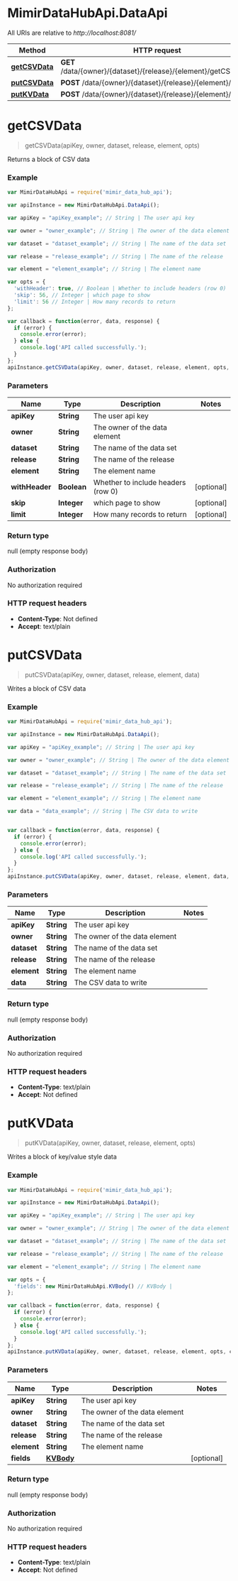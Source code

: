 # MimirDataHubApi.DataApi

All URIs are relative to *http://localhost:8081/*

Method | HTTP request | Description
------------- | ------------- | -------------
[**getCSVData**](DataApi.md#getCSVData) | **GET** /data/{owner}/{dataset}/{release}/{element}/getCSVBlock | 
[**putCSVData**](DataApi.md#putCSVData) | **POST** /data/{owner}/{dataset}/{release}/{element}/csv | 
[**putKVData**](DataApi.md#putKVData) | **POST** /data/{owner}/{dataset}/{release}/{element}/kv | 


<a name="getCSVData"></a>
# **getCSVData**
> getCSVData(apiKey, owner, dataset, release, element, opts)



Returns a block of CSV data

### Example
```javascript
var MimirDataHubApi = require('mimir_data_hub_api');

var apiInstance = new MimirDataHubApi.DataApi();

var apiKey = "apiKey_example"; // String | The user api key

var owner = "owner_example"; // String | The owner of the data element

var dataset = "dataset_example"; // String | The name of the data set

var release = "release_example"; // String | The name of the release

var element = "element_example"; // String | The element name

var opts = { 
  'withHeader': true, // Boolean | Whether to include headers (row 0)
  'skip': 56, // Integer | which page to show
  'limit': 56 // Integer | How many records to return
};

var callback = function(error, data, response) {
  if (error) {
    console.error(error);
  } else {
    console.log('API called successfully.');
  }
};
apiInstance.getCSVData(apiKey, owner, dataset, release, element, opts, callback);
```

### Parameters

Name | Type | Description  | Notes
------------- | ------------- | ------------- | -------------
 **apiKey** | **String**| The user api key | 
 **owner** | **String**| The owner of the data element | 
 **dataset** | **String**| The name of the data set | 
 **release** | **String**| The name of the release | 
 **element** | **String**| The element name | 
 **withHeader** | **Boolean**| Whether to include headers (row 0) | [optional] 
 **skip** | **Integer**| which page to show | [optional] 
 **limit** | **Integer**| How many records to return | [optional] 

### Return type

null (empty response body)

### Authorization

No authorization required

### HTTP request headers

 - **Content-Type**: Not defined
 - **Accept**: text/plain

<a name="putCSVData"></a>
# **putCSVData**
> putCSVData(apiKey, owner, dataset, release, element, data)



Writes a block of CSV data

### Example
```javascript
var MimirDataHubApi = require('mimir_data_hub_api');

var apiInstance = new MimirDataHubApi.DataApi();

var apiKey = "apiKey_example"; // String | The user api key

var owner = "owner_example"; // String | The owner of the data element

var dataset = "dataset_example"; // String | The name of the data set

var release = "release_example"; // String | The name of the release

var element = "element_example"; // String | The element name

var data = "data_example"; // String | The CSV data to write


var callback = function(error, data, response) {
  if (error) {
    console.error(error);
  } else {
    console.log('API called successfully.');
  }
};
apiInstance.putCSVData(apiKey, owner, dataset, release, element, data, callback);
```

### Parameters

Name | Type | Description  | Notes
------------- | ------------- | ------------- | -------------
 **apiKey** | **String**| The user api key | 
 **owner** | **String**| The owner of the data element | 
 **dataset** | **String**| The name of the data set | 
 **release** | **String**| The name of the release | 
 **element** | **String**| The element name | 
 **data** | **String**| The CSV data to write | 

### Return type

null (empty response body)

### Authorization

No authorization required

### HTTP request headers

 - **Content-Type**: text/plain
 - **Accept**: Not defined

<a name="putKVData"></a>
# **putKVData**
> putKVData(apiKey, owner, dataset, release, element, opts)



Writes a block of key/value style data

### Example
```javascript
var MimirDataHubApi = require('mimir_data_hub_api');

var apiInstance = new MimirDataHubApi.DataApi();

var apiKey = "apiKey_example"; // String | The user api key

var owner = "owner_example"; // String | The owner of the data element

var dataset = "dataset_example"; // String | The name of the data set

var release = "release_example"; // String | The name of the release

var element = "element_example"; // String | The element name

var opts = { 
  'fields': new MimirDataHubApi.KVBody() // KVBody | 
};

var callback = function(error, data, response) {
  if (error) {
    console.error(error);
  } else {
    console.log('API called successfully.');
  }
};
apiInstance.putKVData(apiKey, owner, dataset, release, element, opts, callback);
```

### Parameters

Name | Type | Description  | Notes
------------- | ------------- | ------------- | -------------
 **apiKey** | **String**| The user api key | 
 **owner** | **String**| The owner of the data element | 
 **dataset** | **String**| The name of the data set | 
 **release** | **String**| The name of the release | 
 **element** | **String**| The element name | 
 **fields** | [**KVBody**](KVBody.md)|  | [optional] 

### Return type

null (empty response body)

### Authorization

No authorization required

### HTTP request headers

 - **Content-Type**: text/plain
 - **Accept**: Not defined

